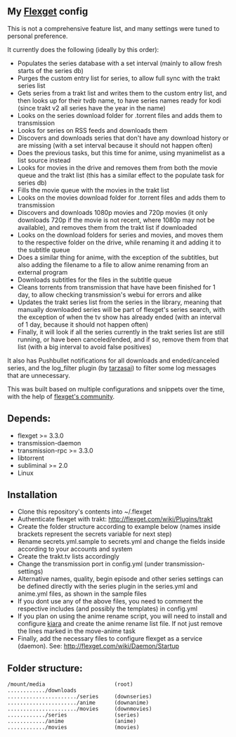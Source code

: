 ## My [Flexget](https://github.com/Flexget/Flexget) config

This is not a comprehensive feature list, and many settings were tuned to personal preference.

It currently does the following (ideally by this order):
* Populates the series database with a set interval (mainly to allow fresh starts of the series db)
* Purges the custom entry list for series, to allow full sync with the trakt series list
* Gets series from a trakt list and writes them to the custom entry list, and then looks up for their tvdb name, to have series names ready for kodi (since trakt v2 all series have the year in the name)
* Looks on the series download folder for .torrent files and adds them to transmission
* Looks for series on RSS feeds and downloads them
* Discovers and downloads series that don't have any download history or are missing (with a set interval because it should not happen often)
* Does the previous tasks, but this time for anime, using myanimelist as a list source instead
* Looks for movies in the drive and removes them from both the movie queue and the trakt list (this has a similar effect to the populate task for series db)
* Fills the movie queue with the movies in the trakt list
* Looks on the movies download folder for .torrent files and adds them to transmission
* Discovers and downloads 1080p movies and 720p movies (it only downloads 720p if the movie is not recent, where 1080p may not be available), and removes them from the trakt list if downloaded
* Looks on the download folders for series and movies, and moves them to the respective folder on the drive, while renaming it and adding it to the subtitle queue
* Does a similar thing for anime, with the exception of the subtitles, but also adding the filename to a file to allow anime renaming from an external program
* Downloads subtitles for the files in the subtitle queue
* Cleans torrents from transmission that have have been finished for 1 day, to allow checking transmission's webui for errors and alike
* Updates the trakt series list from the series in the library, meaning that manually downloaded series will be part of flexget's series search, with the exception of when the tv show has already ended (with an interval of 1 day, because it should not happen often)
* Finally, it will look if all the series currently in the trakt series list are still running, or have been canceled/ended, and if so, remove them from that list (with a big interval to avoid false positives)

It also has Pushbullet notifications for all downloads and ended/canceled series, and the log_filter plugin (by [tarzasai](https://github.com/tarzasai/.flexget)) to filter some log messages that are unnecessary.

This was built based on multiple configurations and snippets over the time, with the help of [flexget's community](http://discuss.flexget.com/).


Depends:
--------

* flexget >= 3.3.0
* transmission-daemon
* transmission-rpc >= 3.3.0
* libtorrent
* subliminal >= 2.0
* Linux


Installation
------------

* Clone this repository's contents into ~/.flexget
* Authenticate flexget with trakt: http://flexget.com/wiki/Plugins/trakt
* Create the folder structure according to example below (names inside brackets represent the secrets variable for next step)
* Rename secrets.yml.sample to secrets.yml and change the fields inside according to your accounts and system
* Create the trakt.tv lists accordingly
* Change the transmission port in config.yml (under transmission-settings)
* Alternative names, quality, begin episode and other series settings can be defined directly with the series plugin in the series.yml and anime.yml files, as shown in the sample files
* If you dont use any of the above files, you need to comment the respective includes (and possibly the templates) in config.yml
* If you plan on using the anime rename script, you will need to install and configure [kiara](https://github.com/jonybat/kiara/) and create the anime rename list file. If not just remove the lines marked in the move-anime task
* Finally, add the necessary files to configure flexget as a service (daemon). See: http://flexget.com/wiki/Daemon/Startup


Folder structure:
----------------
```
/mount/media                      (root)
............/downloads
....................../series     (downseries)
....................../anime      (downanime)
....................../movies     (downmovies)
............/series               (series)
............/anime                (anime)
............/movies               (movies)
```
